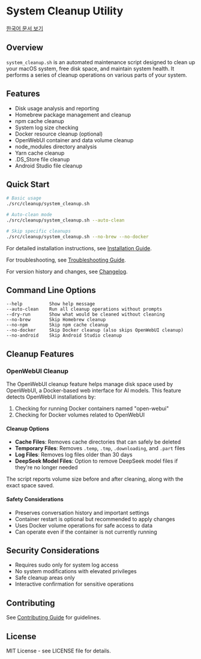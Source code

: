 # System Cleanup Utility

[한국어 문서 보기](README.kr.md)

## Overview

`system_cleanup.sh` is an automated maintenance script designed to clean up your macOS system, free disk space, and maintain system health. It performs a series of cleanup operations on various parts of your system.

## Features

- Disk usage analysis and reporting
- Homebrew package management and cleanup
- npm cache cleanup
- System log size checking
- Docker resource cleanup (optional)
- OpenWebUI container and data volume cleanup
- node_modules directory analysis
- Yarn cache cleanup
- .DS_Store file cleanup
- Android Studio file cleanup

## Quick Start

```bash
# Basic usage
./src/cleanup/system_cleanup.sh

# Auto-clean mode
./src/cleanup/system_cleanup.sh --auto-clean

# Skip specific cleanups
./src/cleanup/system_cleanup.sh --no-brew --no-docker
```

For detailed installation instructions, see [Installation Guide](../common/INSTALLATION.md).

For troubleshooting, see [Troubleshooting Guide](TROUBLESHOOTING.md).

For version history and changes, see [Changelog](CHANGELOG.md).

## Command Line Options

```
--help          Show help message
--auto-clean    Run all cleanup operations without prompts
--dry-run       Show what would be cleaned without cleaning
--no-brew       Skip Homebrew cleanup
--no-npm        Skip npm cache cleanup
--no-docker     Skip Docker cleanup (also skips OpenWebUI cleanup)
--no-android    Skip Android Studio cleanup
```

## Cleanup Features

### OpenWebUI Cleanup

The OpenWebUI cleanup feature helps manage disk space used by OpenWebUI, a Docker-based web interface for AI models. This feature detects OpenWebUI installations by:

1. Checking for running Docker containers named "open-webui"
2. Checking for Docker volumes related to OpenWebUI

#### Cleanup Options

- **Cache Files**: Removes cache directories that can safely be deleted
- **Temporary Files**: Removes `.temp`, `.tmp`, `.downloading`, and `.part` files
- **Log Files**: Removes log files older than 30 days
- **DeepSeek Model Files**: Option to remove DeepSeek model files if they're no longer needed

The script reports volume size before and after cleaning, along with the exact space saved.

#### Safety Considerations

- Preserves conversation history and important settings
- Container restart is optional but recommended to apply changes
- Uses Docker volume operations for safe access to data
- Can operate even if the container is not currently running

## Security Considerations

- Requires sudo only for system log access
- No system modifications with elevated privileges
- Safe cleanup areas only
- Interactive confirmation for sensitive operations

## Contributing

See [Contributing Guide](../common/CONTRIBUTING.md) for guidelines.

## License

MIT License - see LICENSE file for details.
